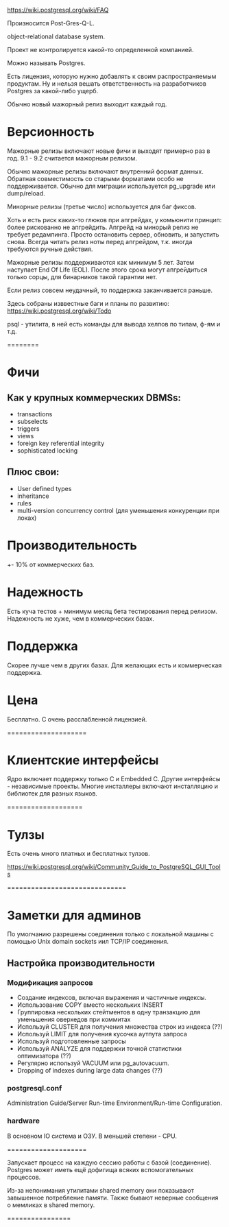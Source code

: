 https://wiki.postgresql.org/wiki/FAQ

Произносится Post-Gres-Q-L.

object-relational database system.

Проект не контролируется какой-то определенной компанией.

Можно называть Postgres.

Есть лицензия, которую нужно добавлять к своим распространяемым продуктам. Ну и нельзя вешать ответственность на разработчиков Postgres за какой-либо ущерб.

Обычно новый мажорный релиз выходит каждый год.

# Версионность

Мажорные релизы включают новые фичи и выходят примерно раз в год.
9.1 - 9.2 считается мажорным релизом.

Обычно мажорные релизы включают внутренний формат данных. Обратная совместимость со старыми форматами особо не поддерживается.
Обычно для миграции используется pg_upgrade или dump/reload.

Минорные релизы (третье число) используется для баг фиксов.

Хоть и есть риск каких-то глюков при апгрейдах, у комьюнити принцип: более рискованно не апгрейдить.
Апгрейд на минорый релиз не требует редампинга. Просто остановить сервер, обновить, и запустить снова.
Всегда читать релиз ноты перед апгрейдом, т.к. иногда требуются ручные действия.

Мажорные релизы поддерживаются как минимум 5 лет. Затем наступает End Of Life (EOL).
После этого срока могут апгрейдиться только сорцы, для бинарников такой гарантии нет.

Если релиз совсем неудачный, то поддержка заканчивается раньше.

Здесь собраны изввестные баги и планы по развитию:
https://wiki.postgresql.org/wiki/Todo

psql - утилита, в ней есть команды для вывода хелпов по типам, ф-ям и т.д.

========

# Фичи

## Как у крупных коммерческих DBMSs:

* transactions
* subselects
* triggers
* views
* foreign key referential integrity
* sophisticated locking

## Плюс свои:

* User defined types
* inheritance
* rules
* multi-version concurrency control (для уменьшения конкуренции при локах)

# Производительность

+- 10% от коммерческих баз.

# Надежность

Есть куча тестов + минимум месяц бета тестирования перед релизом.
Надежность не хуже, чем в коммерческих базах.

# Поддержка

Скорее лучше чем в других базах. Для желающих есть и коммерческая поддержка.

# Цена

Бесплатно. С очень расслабленной лицензией.

====================


# Клиентские интерфейсы

Ядро включает поддержку только C и Embedded C.
Другие интерфейсы - независимые проекты.
Многие инсталлеры включают инсталляцию и библиотек для разных языков.


===================

# Тулзы

Есть очень много платных и бесплатных тулзов.

https://wiki.postgresql.org/wiki/Community_Guide_to_PostgreSQL_GUI_Tools

==============================

# Заметки для админов

По умолчанию разрешены соединения только с локальной машины с помощью Unix domain sockets иил TCP/IP соединения.

## Настройка производительности

### Модификация запросов

* Создание индексов, включая выражения и частичные индексы.
* Использование COPY вместо нескольких INSERT
* Группировка нескольких стейтментов в одну транзакцию для уменьшения оверхедов при коммитах
* Используй CLUSTER для получения множества строк из индекса (??)
* Используй LIMIT для получения кусочка аутпута запроса
* Используй подготовленные запросы
* Используй ANALYZE для поддержки точной статистики оптимизатора (??)
* Регулярно используй VACUUM или pg_autovacuum.
* Dropping of indexes during large data changes (??)

### postgresql.conf
Administration Guide/Server Run-time Environment/Run-time Configuration.

### hardware
В основном IO система и ОЗУ. В меньшей степени - CPU.

====================

Запускает процесс на каждую сессию работы с базой (соединение).
Postgres может иметь ещё дофигища всяких вспомогательных процессов.

Из-за непонимания утилитами shared memory они показывают завышенное потребление памяти.
Также бывают неверные сообщения о мемликах в shared memory.

================






























